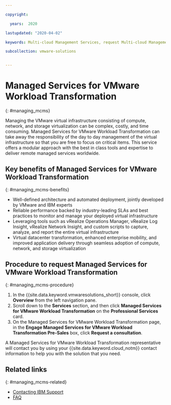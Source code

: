 ```yaml
---

copyright:

  years:  2020

lastupdated: "2020-04-02"

keywords: Multi-cloud Management Services, request Multi-cloud Management Services, tech specs Multi-cloud Management Services

subcollection: vmware-solutions


---
```


# Managed Services for VMware Workload Transformation
{: #managing_mcms}

Managing the VMware virtual infrastructure consisting of compute, network, and storage virtualization can be complex, costly, and time consuming. Managed Services for VMware Workload Transformation can take away the responsibility of the day to day management of the virtual infrastructure so that you are free to focus on critical items. This service offers a modular approach with the best in class tools and expertise to deliver remote managed services worldwide.

## Key benefits of Managed Services for VMware Workload Transformation
{: #managing_mcms-benefits}

* Well-defined architecture and automated deployment, jointly developed by VMware and IBM experts
* Reliable performance backed by industry-leading SLAs and best practices to monitor and manage your deployed virtual infrastructure
* Leveraging tools such as vRealize Operations Manager, vRealize Log Insight, vRealize Network Insight, and custom scripts to capture, analyze, and report the entire virtual infrastructure
* Virtual datacenter transformation, enhanced enterprise mobility, and improved application delivery through seamless adoption of compute, network, and storage virtualization

## Procedure to request Managed Services for VMware Workload Transformation
{: #managing_mcms-procedure}

1. In the {{site.data.keyword.vmwaresolutions_short}} console, click **Overview** from the left navigation pane.
2. Scroll down to the **Services** section, and then click **Managed Services for VMware Workload Transformation** on the **Professional Services** card.
3. On the Managed Services for VMware Workload Transformation page, in the **Engage Managed Services for VMware Workload Transformation Pre-Sales** box, click **Request a consultation**.

  A Managed Services for VMware Workload Transformation representative will contact you by using your {{site.data.keyword.cloud_notm}} contact information to help you with the solution that you need.

## Related links
{: #managing_mcms-related}

* [Contacting IBM Support](/docs/vmwaresolutions?topic=vmware-solutions-trbl_support)
* [FAQ](/docs/vmwaresolutions?topic=vmware-solutions-faq-vmwaresolutions)
